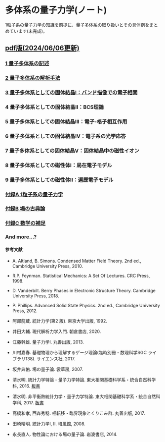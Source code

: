 # 多体系の量子力学(ノート)
1粒子系の量子力学の知識を前提に、量子多体系の取り扱いとその具体例をまとめています(未完成)。

## [pdf版(2024/06/06更新)](https://pr440.github.io/manybody-qm.pdf)

### [1 量子多体系の記述](https://pr440.github.io/manybody-qm/Chap1)

### [2 量子多体系の解析手法](https://pr440.github.io/manybody-qm/Chap2)

### [3 量子多体系としての固体結晶Ⅰ：バンド描像での電子相関](https://pr440.github.io/manybody-qm/Chap3)

### 4 量子多体系としての固体結晶Ⅱ：BCS理論

### 5 量子多体系としての固体結晶Ⅲ：電子-格子相互作用

### 6 量子多体系としての固体結晶Ⅳ：電子系の光学応答

### 7 量子多体系としての固体結晶Ⅴ：固体結晶中の磁性イオン

### 8 量子多体系としての磁性体Ⅰ：局在電子モデル

### 9 量子多体系としての磁性体Ⅱ：遍歴電子モデル

### [付録A 1粒子系の量子力学](https://pr440.github.io/manybody-qm/ApdxA)

### [付録B 場の古典論](https://pr440.github.io/manybody-qm/ApdxB)

### [付録C 数学の補足](https://pr440.github.io/manybody-qm/ApdxC)

### And more...?

#### 参考文献
* A. Altland, B. Simons. Condensed Matter Field Theory. 2nd ed., Cambridge University Press, 2010.

* R.P. Feynman. Statistical Mechanics: A Set Of Lectures. CRC Press, 1998.

* D. Vanderbilt. Berry Phases in Electronic Structure Theory. Cambridge University Press, 2018.

* P. Phillips. Advanced Solid State Physics. 2nd ed., Cambridge University Press, 2012.

* 阿部龍蔵. 統計力学(第2 版). 東京大学出版, 1992.

* 井田大輔. 現代解析力学入門. 朝倉書店, 2020.

* 江藤幹雄. 量子力学Ⅰ. 丸善出版, 2013.

* 川村嘉春. 基礎物理から理解するゲージ理論(臨時別冊・数理科学SGC ライブラリ138). サイエンス社, 2017.

* 坂井典佑. 場の量子論. 裳華房, 2007.

* 清水明. 統計力学特論・量子力学特論. 東大相関基礎科学系・統合自然科学科, 2016. [板書](https://as2.c.u-tokyo.ac.jp/lecture_note/qsm2016/)

* 清水明. 非平衡熱統計力学・量子力学特論. 東大相関基礎科学系・統合自然科学科, 2017. [板書](https://as2.c.u-tokyo.ac.jp/lecture_note/noneq2017/)

* 高橋和孝, 西森秀稔. 相転移・臨界現象とくりこみ群. 丸善出版, 2017.

* 田崎晴明. 統計力学Ⅰ, Ⅱ. 培風館, 2008.

* 永長直人. 物性論における場の量子論. 岩波書店, 2014.